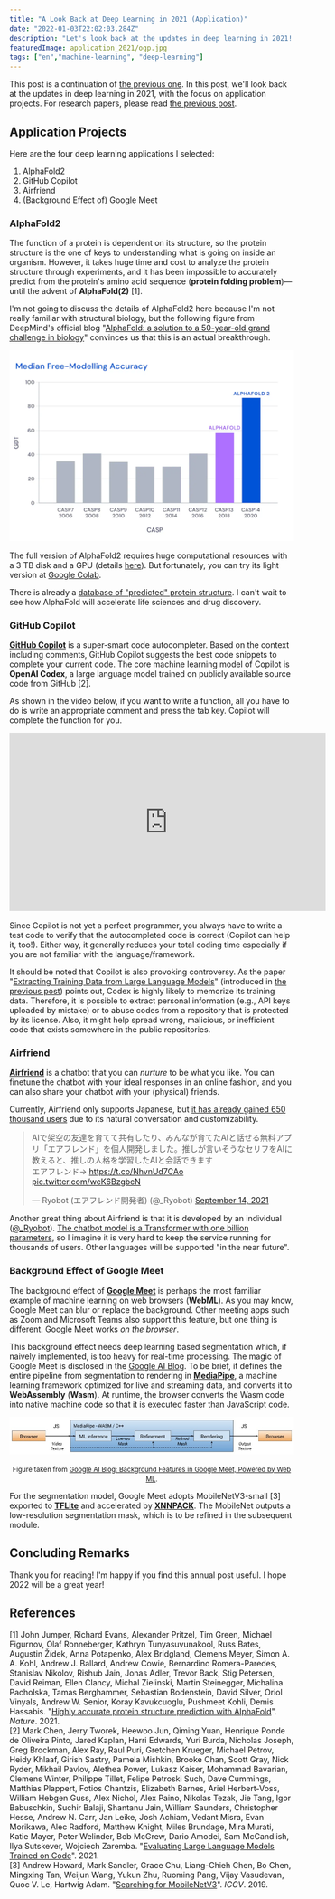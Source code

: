 ```yaml
---
title: "A Look Back at Deep Learning in 2021 (Application)"
date: "2022-01-03T22:02:03.284Z"
description: "Let's look back at the updates in deep learning in 2021! This post covers four application projects worth checking out"
featuredImage: application_2021/ogp.jpg
tags: ["en","machine-learning", "deep-learning"]
---
```


This post is a continuation of [the previous one](https://hippocampus-garden.com/research_2021/). In this post, we'll look back at the updates in deep learning in 2021, with the focus on application projects. For research papers, please read [the previous post](https://hippocampus-garden.com/research_2021/).

## Application Projects
Here are the four deep learning applications I selected:

1. AlphaFold2
2. GitHub Copilot
3. Airfriend
4. (Background Effect of) Google Meet

### AlphaFold2
The function of a protein is dependent on its structure, so the protein structure is the one of keys to understanding what is going on inside an organism. However, it takes huge time and cost to analyze the protein structure through experiments, and it has been impossible to accurately predict from the protein's amino acid sequence (**protein folding problem**)—until the advent of **AlphaFold(2)** [1].

I'm not going to discuss the details of AlphaFold2 here because I'm not really familiar with structural biology, but the following figure from DeepMind's official blog "[AlphaFold: a solution to a 50-year-old grand challenge in biology](https://deepmind.com/blog/article/alphafold-a-solution-to-a-50-year-old-grand-challenge-in-biology)" convinces us that this is an actual breakthrough.

![](2022-01-02-11-13-52.png)

The full version of AlphaFold2 requires huge computational resources with a 3 TB disk and a GPU (details [here](https://github.com/deepmind/alphafold#running-alphafold)). But fortunately, you can try its light version at [Google Colab](https://colab.research.google.com/github/sokrypton/ColabFold/blob/main/AlphaFold2.ipynb).

There is already a [database of "predicted" protein structure](https://alphafold.ebi.ac.uk/). I can't wait to see how AlphaFold will accelerate life sciences and drug discovery.

### GitHub Copilot
**[GitHub Copilot](https://copilot.github.com/)** is a super-smart code autocompleter. Based on the context including comments, GitHub Copilot suggests the best code snippets to complete your current code. The core machine learning model of Copilot is **OpenAI Codex**, a large language model trained on publicly available source code from GitHub [2].

As shown in the video below, if you want to write a function, all you have to do is write an appropriate comment and press the tab key. Copilot will complete the function for you.

<iframe width="560" height="315" src="https://www.youtube.com/embed/St2CMvK4hK0?start=69" title="YouTube video player" frameborder="0" allow="accelerometer; autoplay; clipboard-write; encrypted-media; gyroscope; picture-in-picture" allowfullscreen></iframe>

Since Copilot is not yet a perfect programmer, you always have to write a test code to verify that the autocompleted code is correct (Copilot can help it, too!). Either way, it generally reduces your total coding time especially if you are not familiar with the language/framework.

It should be noted that Copilot is also provoking controversy. As the paper "[Extracting Training Data from Large Language Models](https://arxiv.org/abs/2012.07805)" (introduced in [the previous post](https://hippocampus-garden.com/research_2021/)) points out, Codex is highly likely to memorize its training data. Therefore, it is possible to extract personal information (e.g., API keys uploaded by mistake) or to abuse codes from a repository that is protected by its license. Also, it might help spread wrong, malicious, or inefficient code that exists somewhere in the public repositories. 

### Airfriend
**[Airfriend](https://airfriend.ai/)** is a chatbot that you can *nurture* to be what you like. You can finetune the chatbot with your ideal responses in an online fashion, and you can also share your chatbot with your (physical) friends.

Currently, Airfriend only supports Japanese, but [it has already gained 650 thousand users](https://twitter.com/_Ryobot/status/1478928079599042571) due to its natural conversation and customizability. 

<blockquote class="twitter-tweet"><p lang="ja" dir="ltr">AIで架空の友達を育てて共有したり、みんなが育てたAIと話せる無料アプリ「エアフレンド」を個人開発しました。推しが言いそうなセリフをAIに教えると、推しの人格を学習したAIと会話できます<br>エアフレンド→ <a href="https://t.co/NhvnUd7CAo">https://t.co/NhvnUd7CAo</a> <a href="https://t.co/wcK6BzgbcN">pic.twitter.com/wcK6BzgbcN</a></p>&mdash; Ryobot (エアフレンド開発者) (@_Ryobot) <a href="https://twitter.com/_Ryobot/status/1437714740529319939?ref_src=twsrc%5Etfw">September 14, 2021</a></blockquote> <script async src="https://platform.twitter.com/widgets.js" charset="utf-8"></script>

Another great thing about Airfriend is that it is developed by an individual ([@_Ryobot](https://twitter.com/_Ryobot)). [The chatbot model is a Transformer with one billion parameters](https://twitter.com/_Ryobot/status/1437762555578134530), so I imagine it is very hard to keep the service running for thousands of users. Other languages will be supported "in the near future".

### Background Effect of Google Meet
The background effect of **[Google Meet](https://meet.google.com/)** is perhaps the most familiar example of machine learning on web browsers (**WebML**). As you may know, Google Meet can blur or replace the background. Other meeting apps such as Zoom and Microsoft Teams also support this feature, but one thing is different. Google Meet works *on the browser*.

This background effect needs deep learning based segmentation which, if naively implemented, is too heavy for real-time processing. The magic of Google Meet is disclosed in the [Google AI Blog](https://ai.googleblog.com/2020/10/background-features-in-google-meet.html). To be brief, it defines the entire pipeline from segmentation to rendering in **[MediaPipe](https://google.github.io/mediapipe/)**, a machine learning framework optimized for live and streaming data, and converts it to **WebAssembly** (**Wasm**). At runtime, the browser converts the Wasm code into native machine code so that it is executed faster than JavaScript code.

![](2022-01-02-12-37-10.png)

<div style="text-align: center;"><small>Figure taken from <a href="https://ai.googleblog.com/2020/10/background-features-in-google-meet.html">Google AI Blog: Background Features in Google Meet, Powered by Web ML</a>.</small></div>

For the segmentation model, Google Meet adopts MobileNetV3-small [3] exported to [**TFLite**](https://www.tensorflow.org/lite) and accelerated by [**XNNPACK**](https://github.com/google/XNNPACK). The MobileNet outputs a low-resolution segmentation mask, which is to be refined in the subsequent module.

## Concluding Remarks
Thank you for reading! I'm happy if you find this annual post useful. I hope 2022 will be a great year!

## References
[1] John Jumper, Richard Evans, Alexander Pritzel, Tim Green, Michael Figurnov, Olaf Ronneberger, Kathryn Tunyasuvunakool, Russ Bates, Augustin Žídek, Anna Potapenko, Alex Bridgland, Clemens Meyer, Simon A. A. Kohl, Andrew J. Ballard, Andrew Cowie, Bernardino Romera-Paredes, Stanislav Nikolov, Rishub Jain, Jonas Adler, Trevor Back, Stig Petersen, David Reiman, Ellen Clancy, Michal Zielinski, Martin Steinegger, Michalina Pacholska, Tamas Berghammer, Sebastian Bodenstein, David Silver, Oriol Vinyals, Andrew W. Senior, Koray Kavukcuoglu, Pushmeet Kohli, Demis Hassabis. "[Highly accurate protein structure prediction with AlphaFold](https://www.nature.com/articles/s41586-021-03819-2)". *Nature*. 2021.  
[2] Mark Chen, Jerry Tworek, Heewoo Jun, Qiming Yuan, Henrique Ponde de Oliveira Pinto, Jared Kaplan, Harri Edwards, Yuri Burda, Nicholas Joseph, Greg Brockman, Alex Ray, Raul Puri, Gretchen Krueger, Michael Petrov, Heidy Khlaaf, Girish Sastry, Pamela Mishkin, Brooke Chan, Scott Gray, Nick Ryder, Mikhail Pavlov, Alethea Power, Lukasz Kaiser, Mohammad Bavarian, Clemens Winter, Philippe Tillet, Felipe Petroski Such, Dave Cummings, Matthias Plappert, Fotios Chantzis, Elizabeth Barnes, Ariel Herbert-Voss, William Hebgen Guss, Alex Nichol, Alex Paino, Nikolas Tezak, Jie Tang, Igor Babuschkin, Suchir Balaji, Shantanu Jain, William Saunders, Christopher Hesse, Andrew N. Carr, Jan Leike, Josh Achiam, Vedant Misra, Evan Morikawa, Alec Radford, Matthew Knight, Miles Brundage, Mira Murati, Katie Mayer, Peter Welinder, Bob McGrew, Dario Amodei, Sam McCandlish, Ilya Sutskever, Wojciech Zaremba. "[Evaluating Large Language Models Trained on Code](https://arxiv.org/abs/2107.03374)". 2021.  
[3] Andrew Howard, Mark Sandler, Grace Chu, Liang-Chieh Chen, Bo Chen, Mingxing Tan, Weijun Wang, Yukun Zhu, Ruoming Pang, Vijay Vasudevan, Quoc V. Le, Hartwig Adam. "[Searching for MobileNetV3](https://arxiv.org/abs/1905.02244)". *ICCV*. 2019.
